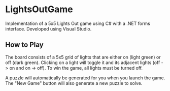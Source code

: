# LightsOutGame
Implementation of a 5x5 Lights Out game using C# with a .NET forms interface. Developed using Visual Studio.

## How to Play
The board consists of a 5x5 grid of lights that are either on (light green) or off (dark green). 
Clicking on a light will toggle it and its adjacent lights (off -> on and on -> off). 
To win the game, all lights must be turned off.

A puzzle will automatically be generated for you when you launch the game. The "New Game" button will also generate a new puzzle to solve.
